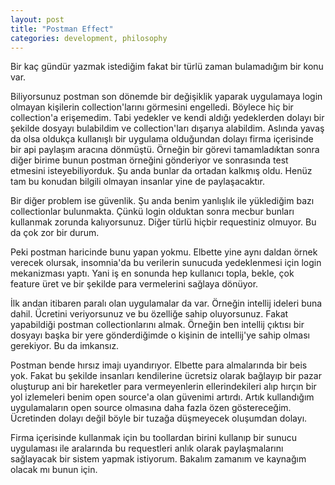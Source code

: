 ```yaml
---
layout: post
title: "Postman Effect"
categories: development, philosophy
---
```


Bir kaç gündür yazmak istediğim fakat bir türlü zaman bulamadığım bir konu var. 

Biliyorsunuz postman son dönemde bir değişiklik yaparak uygulamaya login olmayan kişilerin collection'larını görmesini engelledi. Böylece hiç bir collection'a erişemedim. Tabi yedekler ve kendi aldığı yedeklerden dolayı bir şekilde dosyayı bulabildim ve collection'ları dışarıya alabildim. Aslında yavaş da olsa oldukça kullanışlı bir uygulama olduğundan dolayı firma içerisinde bir api paylaşım aracına dönmüştü. Örneğin bir görevi tamamladıktan sonra diğer birime bunun postman örneğini gönderiyor ve sonrasında test etmesini isteyebiliyorduk. Şu anda bunlar da ortadan kalkmış oldu. Henüz tam bu konudan bilgili olmayan insanlar yine de paylaşacaktır. 

Bir diğer problem ise güvenlik. Şu anda benim yanlışlık ile yüklediğim bazı collectionlar bulunmakta. Çünkü login olduktan sonra mecbur bunları kullanmak zorunda kalıyorsunuz. Diğer türlü hiçbir requestiniz olmuyor. Bu da çok zor bir durum.

Peki postman haricinde bunu yapan yokmu. Elbette yine aynı daldan örnek verecek olursak, insomnia'da bu verilerin sunucuda yedeklenmesi için login mekanizması yaptı. Yani iş en sonunda hep kullanıcı topla, bekle, çok feature üret ve bir şekilde para vermelerini sağlaya dönüyor. 

İlk andan itibaren paralı olan uygulamalar da var. Örneğin intellij ideleri buna dahil. Ücretini veriyorsunuz ve bu özelliğe sahip oluyorsunuz. Fakat yapabildiği postman collectionlarını almak. Örneğin ben intellij çıktısı bir dosyayı başka bir yere gönderdiğimde o kişinin de intellij'ye sahip olması gerekiyor. Bu da imkansız.

Postman bende hırsız imajı uyandırıyor. Elbette para almalarında bir beis yok. Fakat bu şekilde insanları kendilerine ücretsiz olarak bağlayıp bir pazar oluşturup ani bir hareketler para vermeyenlerin ellerindekileri alıp hırçın bir yol izlemeleri benim open source'a olan güvenimi artırdı. Artık kullandığım uygulamaların open source olmasına daha fazla özen göstereceğim. Ücretinden dolayı değil böyle bir tuzağa düşmeyecek oluşumdan dolayı.

Firma içerisinde kullanmak için bu toollardan birini kullanıp bir sunucu uygulaması ile aralarında bu requestleri anlık olarak paylaşmalarını sağlayacak bir sistem yapmak istiyorum. Bakalım zamanım ve kaynağım olacak mı bunun için.
